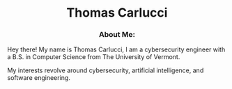 <h1 align="center">Thomas Carlucci</h1>

<h3 align="center">
    <b>About Me: </b>
</h3>

<p>
    Hey there! My name is Thomas Carlucci, I am a cybersecurity engineer with a B.S. in Computer Science from The University of Vermont. 
</p>
<p> My interests revolve around cybersecurity, artificial intelligence, and software engineering.
</p>



